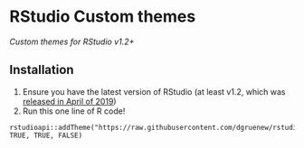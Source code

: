 # RStudio Custom themes

_Custom themes for RStudio v1.2+_

## Installation

  1. Ensure you have the latest version of RStudio (at least v1.2, which was [released in April of 2019](https://blog.rstudio.com/2019/04/30/rstudio-1-2-release/))
  1. Run this one line of R code!

```
rstudioapi::addTheme("https://raw.githubusercontent.com/dgruenew/rstudio_custom_theme/master/Northern_Lights.rstheme", TRUE, TRUE, FALSE)
```
